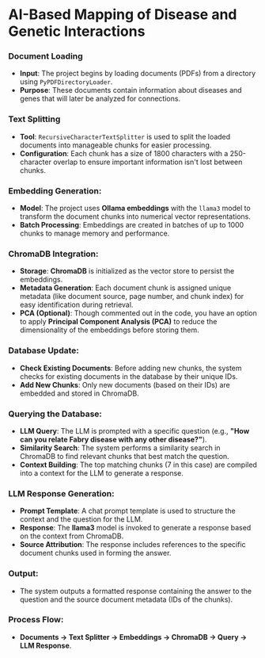 # AI-Based Mapping of Disease and Genetic Interactions

### **Document Loading**

-   **Input**: The project begins by loading documents (PDFs) from a directory using `PyPDFDirectoryLoader`.
-   **Purpose**: These documents contain information about diseases and genes that will later be analyzed for connections.

### **Text Splitting**
-   **Tool**: `RecursiveCharacterTextSplitter` is used to split the loaded documents into manageable chunks for easier processing.
-   **Configuration**: Each chunk has a size of 1800 characters with a 250-character overlap to ensure important information isn't lost between chunks.

### **Embedding Generation**:

-   **Model**: The project uses **Ollama embeddings** with the `llama3` model to transform the document chunks into numerical vector representations.
-   **Batch Processing**: Embeddings are created in batches of up to 1000 chunks to manage memory and performance.

### **ChromaDB Integration**:

-   **Storage**: **ChromaDB** is initialized as the vector store to persist the embeddings.
-   **Metadata Generation**: Each document chunk is assigned unique metadata (like document source, page number, and chunk index) for easy identification during retrieval.
-   **PCA (Optional)**: Though commented out in the code, you have an option to apply **Principal Component Analysis (PCA)** to reduce the dimensionality of the embeddings before storing them.

### **Database Update**:

-   **Check Existing Documents**: Before adding new chunks, the system checks for existing documents in the database by their unique IDs.
-   **Add New Chunks**: Only new documents (based on their IDs) are embedded and stored in ChromaDB.

### **Querying the Database**:

-   **LLM Query**: The LLM is prompted with a specific question (e.g., **"How can you relate Fabry disease with any other disease?"**).
-   **Similarity Search**: The system performs a similarity search in ChromaDB to find relevant chunks that best match the question.
-   **Context Building**: The top matching chunks (7 in this case) are compiled into a context for the LLM to generate a response.

### **LLM Response Generation**:

-   **Prompt Template**: A chat prompt template is used to structure the context and the question for the LLM.
-   **Response**: The **llama3** model is invoked to generate a response based on the context from ChromaDB.
-   **Source Attribution**: The response includes references to the specific document chunks used in forming the answer.

### **Output**:

-   The system outputs a formatted response containing the answer to the question and the source document metadata (IDs of the chunks).

### **Process Flow**:

-   **Documents → Text Splitter → Embeddings → ChromaDB → Query → LLM Response**.